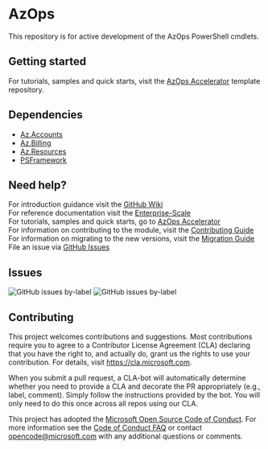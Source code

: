 # AzOps

This repository is for active development of the AzOps PowerShell cmdlets.

## Getting started

For tutorials, samples and quick starts, visit the [AzOps Accelerator](https://github.com/azure/azops-accelerator) template repository.

## Dependencies

- [Az.Accounts](https://github.com/azure/azure-powershell)
- [Az.Billing](https://github.com/azure/azure-powershell)
- [Az.Resources](https://github.com/azure/azure-powershell)
- [PSFramework](https://github.com/PowershellFrameworkCollective/psframework)

## Need help?

For introduction guidance visit the [GitHub Wiki](https://github.com/azure/azops-accelerator/wiki)  
For reference documentation visit the [Enterprise-Scale](https://github.com/azure/enterprise-scale)  
For tutorials, samples and quick starts, go to [AzOps Accelerator](https://github.com/azure/azops-accelerator)  
For information on contributing to the module, visit the [Contributing Guide](https://github.com/Azure/azops/blob/CONTRIBUTING.md)  
For information on migrating to the new versions, visit the [Migration Guide](https://github.com/azure/azops-accelerator/wiki/migration)  
File an issue via [GitHub Issues](https://github.com/azure/azops/issues/new/choose)  

## Issues

![GitHub issues by-label](https://img.shields.io/github/issues/azure/azops/enhancement%20:bulb:?label=enhancement%20issues)
![GitHub issues by-label](https://img.shields.io/github/issues/azure/azops/bug%20:ambulance:?label=bug%20issues)

## Contributing

This project welcomes contributions and suggestions. Most contributions require you to agree to a
Contributor License Agreement (CLA) declaring that you have the right to, and actually do, grant us
the rights to use your contribution. For details, visit https://cla.microsoft.com.

When you submit a pull request, a CLA-bot will automatically determine whether you need to provide
a CLA and decorate the PR appropriately (e.g., label, comment). Simply follow the instructions
provided by the bot. You will only need to do this once across all repos using our CLA.

This project has adopted the [Microsoft Open Source Code of Conduct](https://opensource.microsoft.com/codeofconduct/).
For more information see the [Code of Conduct FAQ](https://opensource.microsoft.com/codeofconduct/faq/) or
contact [opencode@microsoft.com](mailto:opencode@microsoft.com) with any additional questions or comments.
